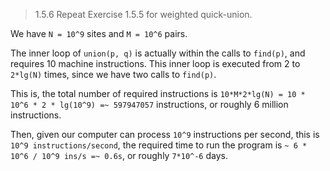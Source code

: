 > 1.5.6 Repeat Exercise 1.5.5 for weighted quick-union.

We have `N = 10^9` sites and `M = 10^6` pairs.

The inner loop of `union(p, q)` is actually within the calls to `find(p)`, and requires 10 machine instructions.
This inner loop is executed from 2 to `2*lg(N)` times, since we have two calls to `find(p)`.

This is, the total number of required instructions is `10*M*2*lg(N) = 10 * 10^6 * 2 * lg(10^9) =~ 597947057` instructions, or roughly 6 million instructions.

Then, given our computer can process `10^9` instructions per second, this is `10^9 instructions/second`,
the required time to run the program is `~ 6 * 10^6 / 10^9 ins/s =~ 0.6s`, or  roughly `7*10^-6` days.
